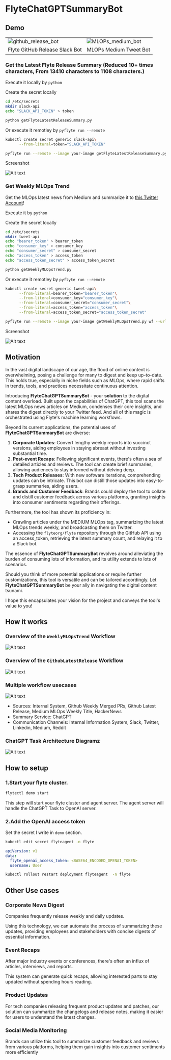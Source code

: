 # FlyteChatGPTSummaryBot

## Demo
<table>
  <tr>
    <td>
      <!-- github_release_bot GIF -->
      <img src="https://github.com/Future-Outlier/FlyteChatGPTSummaryBot/assets/76461262/d5cab061-83b9-4c30-9fbd-d36b86b6f4e7" alt="github_release_bot" />
    </td>
    <td>
      <!-- MLOPs_medium_bot GIF -->
      <img src="https://github.com/Future-Outlier/FlyteChatGPTSummaryBot/assets/76461262/bdc2161e-09f9-4c74-a9ef-87d5bb60936e" alt="MLOPs_medium_bot" />
    </td>
  </tr>
  <tr>
    <td>
      <!-- github_release_bot caption -->
      Flyte GitHub Release Slack Bot
    </td>
    <td>
      <!-- MLOPs_medium_bot caption -->
      MLOPs Medium Tweet Bot
    </td>
  </tr>
</table>



### Get the Latest Flyte Release Summary (Reduced 10+ times characters, From 13410 characters to 1108 characters.)
Execute it locally by `python`

Create the secret locally
```bash
cd /etc/secrets
mkdir slack-api
echo "SLACK_API_TOKEN" > token
```
```bash
python getFlyteLatestReleaseSummary.py
```
Or execute it remotley by `pyflyte run --remote`
```bash
kubectl create secret generic slack-api\
      --from-literal=token="SLACK_API_TOKEN"
```
```bash
pyflyte run --remote --image your-image getFlyteLatestReleaseSummary.py wf
```

Screenshot

![Alt text](./img/slackbot.png)

### Get Weekly MLOps Trend
Get the MLOps latest news from Medium and summarize it to [this Twitter Account](https://twitter.com/MLOpsTrendBot)!

Execute it by `python`

Create the secret locally
```bash
cd /etc/secrets
mkdir tweet-api
echo "bearer_token" > bearer_token
echo "consumer_key" > consumer_key
echo "consumer_secret" > consumer_secret
echo "access_token" > access_token
echo "access_token_secret" > access_token_secret
```
```bash
python getWeeklyMLOpsTrend.py
```
Or execute it remotley by `pyflyte run --remote`
```bash
kubectl create secret generic tweet-api\
      --from-literal=bearer_token="bearer_token"\
      --from-literal=consumer_key="consumer_key"\
      --from-literal=consumer_secret="consumer_secret"\
      --from-literal=access_token="access_token"\
      --from-literal=access_token_secret="access_token_secret"
```
```bash
pyflyte run --remote --image your-image getWeeklyMLOpsTrend.py wf --url "https://medium.com/tag/mlops"
```

Screenshot

![Alt text](./img/tweet.png)

## Motivation
In the vast digital landscape of our age, the flood of online content is overwhelming, posing a challenge for many to digest and keep up-to-date.
This holds true, especially in niche fields such as MLOps, where rapid shifts in trends, tools, and practices necessitate continuous attention.

Introducing **FlyteChatGPTSummaryBot** - your **solution** to the digital content overload. Built upon the capabilities of ChatGPT, this tool scans the latest MLOps news articles on Medium, condenses their core insights, and shares the digest directly to your Twitter feed. And all of this magic is orchestrated using Flyte's machine learning workflows.

Beyond its current applications, the potential uses of **FlyteChatGPTSummaryBot** are diverse:

1. **Corporate Updates**: Convert lengthy weekly reports into succinct versions, aiding employees in staying abreast without investing substantial time.
2. **Post-event Recaps**: Following significant events, there's often a sea of detailed articles and reviews. The tool can create brief summaries, allowing audiences to stay informed without delving deep.
3. **Tech Product Releases**: With new software iterations, comprehending updates can be intricate. This bot can distill those updates into easy-to-grasp summaries, aiding users.
4. **Brands and Customer Feedback**: Brands could deploy the tool to collate and distill customer feedback across various platforms, granting insights into consumer sentiments regarding their offerings.

Furthermore, the tool has shown its proficiency in:

- Crawling articles under the MEDIUM MLOps tag, summarizing the latest MLOps trends weekly, and broadcasting them on Twitter.
- Accessing the `flyteorg/flyte` repository through the GitHub API using an access_token, retrieving the latest summary count, and relaying it to a Slack bot.

The essence of **FlyteChatGPTSummaryBot** revolves around alleviating the burden of consuming lots of information, and its utility extends to lots of scenarios.

Should you think of more potential applications or require further customizations, this tool is versatile and can be tailored accordingly.
Let **FlyteChatGPTSummaryBot** be your ally in navigating the digital content tsunami.

I hope this encapsulates your vision for the project and conveys the tool's value to you!

## How it works
### Overview of the `WeeklyMLOpsTrend` Workflow
![Alt text](./img/MLOpsWorkflow.png)
### Overview of the `GithubLatestRelease` Workflow
![Alt text](./img/GithubWorkflow.png)
### Multiple workflow usecases
![Alt text](./img/MultipleWokrflows.png)
- Sources: Internal System, Github Weekly Merged PRs, Github Latest Release, Medium MLOps Weekly Title, HackerNews
- Summary Service: ChatGPT
- Communication Channels: Internal Information System, Slack, Twitter, Linkedin, Medium, Reddit
### ChatGPT Task Architecture Diagramz
![Alt text](./img/Architecture.png)

## How to setup
### 1.Start your flyte cluster.
```bash
flytectl demo start
```
This step will start your flyte cluster and agent server.
The agent server will handle the ChatGPT Task to OpenAI server.
### 2.Add the OpenAI access token
Set the secret I write in `demo` section.

```bash
kubectl edit secret flyteagent -n flyte
```
```yaml
apiVersion: v1
data:
  flyte_openai_access_token: <BASE64_ENCODED_OPENAI_TOKEN>
  username: User
```
```bash
kubectl rollout restart deployment flyteagent  -n flyte
```

## Other Use cases
### Corporate News Digest
Companies frequently release weekly and daily updates.

Using this technology, we can automate the process of summarizing these updates, providing employees and stakeholders with concise digests of essential information.

### Event Recaps
After major industry events or conferences, there's often an influx of articles, interviews, and reports.

This system can generate quick recaps, allowing interested parts to stay updated without spending hours reading.

### Product Updates
For tech companies releasing frequent product updates and patches, our solution can summarize the changelogs and release notes, making it easier for users to understand the latest changes.

### Social Media Monitoring
Brands can utilize this tool to summarize customer feedback and reviews from various platforms, helping them gain insights into customer sentiments more efficiently

